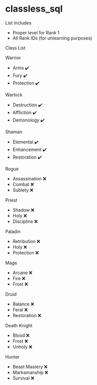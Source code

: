 # classless_sql

List includes
- Proper level for Rank 1
- All Rank IDs (for unlearning purposes)


Class List

Warrior
- Arms ✔️
- Fury ✔️
- Protection ✔️

Warlock
- Destruction ✔️
- Affliction ✔️
- Demonology ✔️

Shaman
- Elemental ✔️
- Enhancement ✔️
- Restoration ✔️

Rogue
- Assassination ❌
- Combat ❌
- Sublety ❌

Priest
- Shadow ❌
- Holy ❌
- Discipline ❌

Paladin
- Retribution ❌
- Holy ❌
- Protection ❌

Mage
- Arcane ❌
- Fire ❌
- Frost ❌

Druid
- Balance ❌
- Feral ❌
- Restoration ❌

Death Knight
- Blood ❌
- Frost ❌
- Unholy ❌

Hunter
- Beast Mastery ❌
- Marksmanship ❌
- Survival ❌

